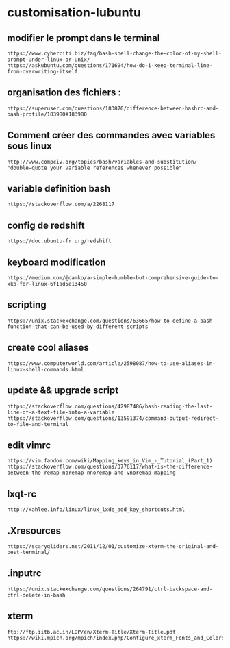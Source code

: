 # customisation-lubuntu

## modifier le prompt dans le terminal
	https://www.cyberciti.biz/faq/bash-shell-change-the-color-of-my-shell-prompt-under-linux-or-unix/
	https://askubuntu.com/questions/171694/how-do-i-keep-terminal-line-from-overwriting-itself
	
## organisation des fichiers :
	https://superuser.com/questions/183870/difference-between-bashrc-and-bash-profile/183980#183980

## Comment créer des commandes avec variables sous linux
	http://www.compciv.org/topics/bash/variables-and-substitution/
	"double-quote your variable references whenever possible"
	
## variable definition bash
	https://stackoverflow.com/a/2268117

## config de redshift
	https://doc.ubuntu-fr.org/redshift

## keyboard modification
	https://medium.com/@damko/a-simple-humble-but-comprehensive-guide-to-xkb-for-linux-6f1ad5e13450
	
## scripting
	https://unix.stackexchange.com/questions/63665/how-to-define-a-bash-function-that-can-be-used-by-different-scripts

## create cool aliases
	https://www.computerworld.com/article/2598087/how-to-use-aliases-in-linux-shell-commands.html

## update && upgrade script
	https://stackoverflow.com/questions/42987486/bash-reading-the-last-line-of-a-text-file-into-a-variable
	https://stackoverflow.com/questions/13591374/command-output-redirect-to-file-and-terminal
	
## edit vimrc
	https://vim.fandom.com/wiki/Mapping_keys_in_Vim_-_Tutorial_(Part_1)
	https://stackoverflow.com/questions/3776117/what-is-the-difference-between-the-remap-noremap-nnoremap-and-vnoremap-mapping
	
## lxqt-rc
	http://xahlee.info/linux/linux_lxde_add_key_shortcuts.html

## .Xresources
	https://scarygliders.net/2011/12/01/customize-xterm-the-original-and-best-terminal/

## .inputrc
	https://unix.stackexchange.com/questions/264791/ctrl-backspace-and-ctrl-delete-in-bash
	
## xterm
	ftp://ftp.iitb.ac.in/LDP/en/Xterm-Title/Xterm-Title.pdf
	https://wiki.mpich.org/mpich/index.php/Configure_xterm_Fonts_and_Colors_for_Your_Eyeball

